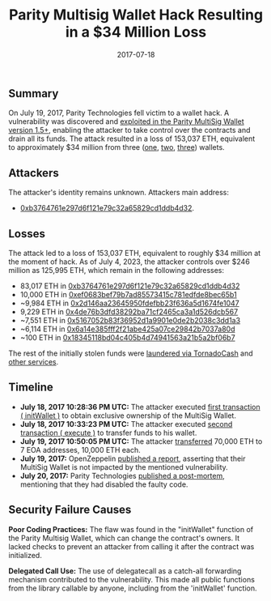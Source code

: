 ﻿---
date: 2017-07-18
attacks/posts/custodians: "Parity Technologies"
attacks/posts/categories:
    - "DeFi"
    - "Smart contracts"
title: "Parity Multisig Wallet Hack Resulting in a $34 Million Loss"
---

## Summary

On July 19, 2017, Parity Technologies fell victim to a wallet hack. A vulnerability was discovered and [exploited in the Parity MultiSig Wallet version 1.5+](https://blog.aeternity.com/parity-multisig-wallet-hack-47cc507d964d), enabling the attacker to take control over the contracts and drain all its funds. The attack resulted in a loss of 153,037 ETH, equivalent to approximately $34 million from three ([one](https://etherscan.io/address/0x91efffb9c6cd3a66474688d0a48aa6ecfe515aa5), [two](https://etherscan.io/address/0x50126e8fcb9be29f83c6bbd913cc85b40eaf86fc), [three](https://etherscan.io/address/0xbec591de75b8699a3ba52f073428822d0bfc0d7e)) wallets.

## Attackers

The attacker's identity remains unknown.
Attackers main address:
- [0xb3764761e297d6f121e79c32a65829cd1ddb4d32](https://etherscan.io/address/0xb3764761e297d6f121e79c32a65829cd1ddb4d32).

## Losses

The attack led to a loss of 153,037 ETH, equivalent to roughly $34 million at the moment of hack. As of July 4, 2023, the attacker controls over $246 million as 125,995 ETH, which remain in the following addresses:
- 83,017 ETH in [0xb3764761e297d6f121e79c32a65829cd1ddb4d32](https://etherscan.io/address/0xb3764761e297d6f121e79c32a65829cd1ddb4d32)
- 10,000 ETH in [0xef0683bef79b7ad85573415c781edfde8bec65b1](https://etherscan.io/address/0xef0683bef79b7ad85573415c781edfde8bec65b1)
- ~9,984 ETH in [0x2d146aa23645950fdefbb23f636a5d1674fe1047](https://etherscan.io/address/0x2d146aa23645950fdefbb23f636a5d1674fe1047)
- 9,229 ETH in [0x4de76b3dfd38292ba71cf2465ca3a1d526dcb567](https://etherscan.io/address/0x4de76b3dfd38292ba71cf2465ca3a1d526dcb567)
- ~7,551 ETH in [0x5167052b83f36952d1a9901e0de2b2038c3dd1a3](https://etherscan.io/address/0x5167052b83f36952d1a9901e0de2b2038c3dd1a3)
- ~6,114 ETH in [0x6a14e385fff2f21abe425a07ce29842b7037a80d](https://etherscan.io/address/0x6a14e385fff2f21abe425a07ce29842b7037a80d)
- ~100 ETH in [0x18345118bd04c405b4d74941563a21b5a2bf06b7](https://etherscan.io/address/0x18345118bd04c405b4d74941563a21b5a2bf06b7)

The rest of the initially stolen funds were [laundered via TornadoCash](https://etherscan.io/tx/0xe36fef8f9ec075d82b0cfbe388b0e74b0a5e2076d2c4a60ed8959cd6b39043df) and [other services](https://etherscan.io/tx/0xe77fa59c53cead170e363355cd8806469bd55cd63d4bdf95c0e55b5bd8b549f3).

## Timeline

- **July 18, 2017 10:28:36 PM UTC:** The attacker executed [first transaction ( initWallet )](https://etherscan.io/tx/0xff261a49c61861884d0509dac46ed67577a7d48cb73c2f51f149c0bf96b29660) to obtain exclusive ownership of the MultiSig Wallet.
- **July 18, 2017 10:33:23 PM UTC:** The attacker executed [second transaction ( execute )](https://etherscan.io/tx/0x0e0d16475d2ac6a4802437a35a21776e5c9b681a77fef1693b0badbb6afdb083) to transfer funds to his wallet.
- **July 19, 2017 10:50:05 PM UTC:** The attacker [transferred](https://etherscan.io/tx/0x14a3ab7a4c88c6ebabb04fc2501c1a8e2e566c9464d72175ed92271995ed05b1) 70,000 ETH to 7 EOA addresses, 10,000 ETH each.
- **July 19, 2017:** OpenZeppelin [published a report](https://blog.openzeppelin.com/on-the-parity-wallet-multisig-hack-405a8c12e8f7), asserting that their MultiSig Wallet is not impacted by the mentioned vulnerability.
- **July 20, 2017:** Parity Technologies [published a post-mortem](https://www.parity.io/blog/the-multi-sig-hack-a-postmortem), mentioning that they had disabled the faulty code. 

## Security Failure Causes

**Poor Coding Practices:** The flaw was found in the "initWallet" function of the Parity Multisig Wallet, which can change the contract's owners. It lacked checks to prevent an attacker from calling it after the contract was initialized.

**Delegated Call Use:** The use of delegatecall as a catch-all forwarding mechanism contributed to the vulnerability. This made all public functions from the library callable by anyone, including from the 'initWallet' function.
